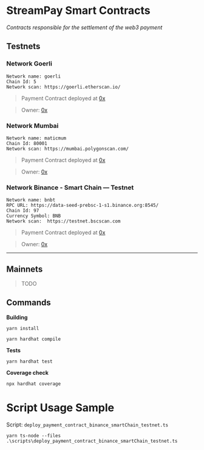 # StreamPay Smart Contracts

*Contracts responsible for the settlement of the web3 payment*

## Testnets

### Network **Goerli**

```
Network name: goerli
Chain Id: 5
Network scan: https://goerli.etherscan.io/
````

> Payment Contract deployed at [0x](https://goerli.etherscan.io/address/)

> Owner: [0x](https://goerli.etherscan.io/address/0x)

### Network **Mumbai**

```
Network name: maticmum
Chain Id: 80001
Network scan: https://mumbai.polygonscan.com/
````

> Payment Contract deployed at [0x](https://mumbai.polygonscan.com/address/0x)

> Owner: [0x](https://mumbai.polygonscan.com/address/0x)

### Network **Binance - Smart Chain — Testnet**

```
Network name: bnbt
RPC URL: https://data-seed-prebsc-1-s1.binance.org:8545/
Chain Id: 97
Currency Symbol: BNB
Network scan:  https://testnet.bscscan.com
````

> Payment Contract deployed at [0x](https://testnet.bscscan.com/address/0x)

> Owner: [0x](https://testnet.bscscan.com/address/0x)
_____

## Mainnets 

> TODO

## Commands

**Building**

```
yarn install
```

```
yarn hardhat compile
```

**Tests**

```
yarn hardhat test
```

**Coverage check**

```
npx hardhat coverage
```

# Script Usage Sample

Script: ``deploy_payment_contract_binance_smartChain_testnet.ts``

```
yarn ts-node --files .\scripts\deploy_payment_contract_binance_smartChain_testnet.ts
```
